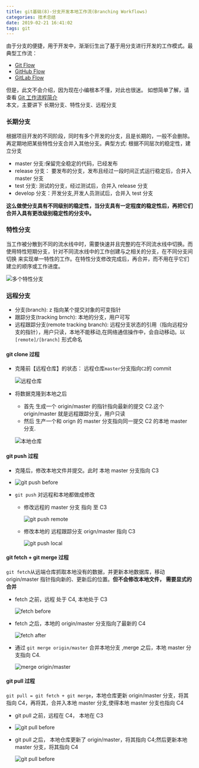 ```yaml
---
title: git基础(8)-分支开发本地工作流(Branching Workflows)
categories: 技术总结
date: 2019-02-21 16:41:02
tags: git
---
```


由于分支的便捷，用于开发中，渐渐衍生出了基于用分支进行开发的工作模式。最典型工作流：

- [Git Flow](https://nvie.com/posts/a-successful-git-branching-model/)
- [GitHub Flow](https://guides.github.com/introduction/flow/)
- [GitLab Flow](https://docs.gitlab.com/ee/workflow/gitlab_flow.html)

但是，此文不会介绍，因为现在小编根本不懂，对此也很迷。 如想简单了解，请查看 [Git 工作流程简介](http://www.ruanyifeng.com/blog/2015/12/git-workflow.html)  
本文，主要讲下 长期分支、特性分支、远程分支

### 长期分支

根据项目开发的不同阶段，同时有多个开发的分支，且是长期的，一般不会删除。再定期地把某些特性分支合并入其他分支。典型方式: 根据不同层次的稳定性，建立分支

- master 分支:保留完全稳定的代码，已经发布
- release 分支： 要发布的分支，发布且经过一段时间正式运行稳定后，合并入 master 分支
- test 分支: 测试的分支，经过测试后，合并入 release 分支
- develop 分支：开发分支,开发人员测试后，合并入 test 分支

**这么做使分支具有不同级别的稳定性，当分支具有一定程度的稳定性后，再把它们合并入具有更改级别稳定性的分支中。**

### 特性分支

当工作被分散到不同的流水线中时，需要快速并且完整的在不同流水线中切换。而使用特性短期分支，针对不同流水线中的工作创建与之相关的分支，在不同分支间切换 来实现单一特性的工作。在特性分支修改完成后，再合并，而不用在乎它们建立的顺序或工作进度。

![多个特性分支](/image/moreMegre.png)

### 远程分支

- 分支(branch): z 指向某个提交对象的可变指针
- 跟踪分支(tracking brnch): 本地的分支，用户可写
- 远程跟踪分支(remote tracking branch): 远程分支状态的引用（指向远程分支的指针），用户只读，本地不能移动,在网络通信操作中，会自动移动。以 `[remote]/[branch]` 形式命名

#### git clone 过程

- 克隆前【远程仓库】的状态： 远程仓库`master`分支指向`C2`的 commit

  ![远程仓库](/image/remote_repo.png)

- 将数据克隆到本地之后

  - 首先 生成一个 origin/master 的指针指向最新的提交 C2.这个 origin/master 就是远程跟踪分支，用户只读
  - 然后 生产一个和 orign 的 master 分支指向同一提交 C2 的本地 master 分支.

  ![本地仓库](/image/local_repo.png)

#### git push 过程

- 克隆后，修改本地文件并提交。此时 本地 master 分支指向 C3
- ![git push before](/image/push1.png)

- `git push` 对远程和本地都做成修改

  - 修改远程的 master 分支 指向 至 C3

    ![git push remote](/image/push2.png)

  - 修改本地的 远程跟踪分支 orign/master 指向 C3

    ![git push local](/image/push3.png)

#### git fetch + git merge 过程

`git fetch`从远端仓库抓取本地没有的数据，并更新本地数据库，移动 origin/master 指针指向新的、更新后的位置。**但不会修改本地文件， 需要显式的合并**

- fetch 之前，远程 处于 C4, 本地处于 C3

  ![fetch before](/image/fetch1.png)

- fetch 之后，本地的 origin/master 分支指向了最新的 C4

  ![fetch after](/image/fetch2.png)

- 通过 `git merge origin/master` 合并本地分支 ,merge 之后，本地 master 分支指向 C4.

  ![merge origin/master](/image/fetch_megre.png)

#### git pull 过程

`git pull = git fetch + git merge`，本地仓库更新 origin/master 分支，将其指向 C4，再将其，合并入本地 master 分支,使得本地 master 分支也指向 C4

- git pull 之前，远程在 C4， 本地在 C3

- ![git pull before](/image/fetch1.png)

- git pull 之后， 本地仓库更新了 origin/master，将其指向 C4;然后更新本地 master 分支，将其指向 C4

  ![git pull before](/image/pull2.png)
